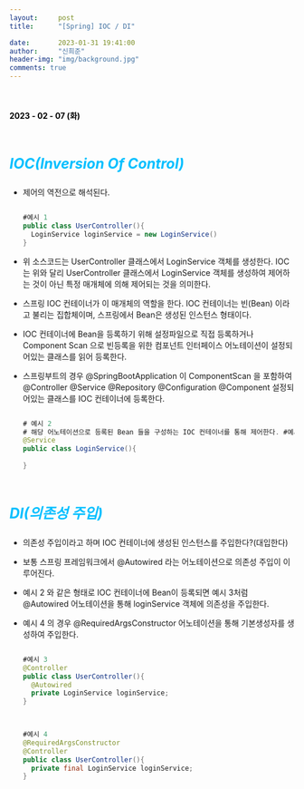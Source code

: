 ```yaml
---
layout:     post
title:      "[Spring] IOC / DI"

date:       2023-01-31 19:41:00
author:     "신희준"
header-img: "img/background.jpg"
comments: true
---
```


<head>
 <meta property="og:type" content="IOC / DI">
 <meta property="og:title" content="IOC / DI">
 <meta property="og:description" content="IOC / DI">
 <meta property="og:url" content="http://shj7242.github.io/2023/02/07/javaBase2/">

 <meta name="twitter:card" content="IOC / DI">
  <meta name="twitter:title" content="IOC / DI">
  <meta name="twitter:description" content="IOC / DI">
  <meta name="FACEBOOK:domain" content="http://shj7242.github.io/2023/02/07/javaBase2/">
  <meta name="facebook:card" content="IOC / DI">
   <meta name="facebook:title" content="IOC / DI">
   <meta name="facebook:description" content="IOC / DI">
   <meta name="facebook:domain" content="http://shj7242.github.io/2023/02/07/javaBase2/">


 </head>

<br>
<H4 style ="font-weight:bold; color:black;"> </H4>

<H4 style ="font-weight:bold; color : black">2023 - 02 - 07 (화)</H4>
<br>


<p style = "font-weight:bold; color:deepskyblue; font-size:25px; font-style:italic;">IOC(Inversion Of Control)</p>

- 제어의 역전으로 해석된다.

  ~~~java
  
  #예시 1  
  public class UserController(){
    LoginService loginService = new LoginService()
  }
  
  ~~~

- 위 소스코드는 UserController 클래스에서 LoginService 객체를 생성한다. IOC는 위와 달리 UserController 클래스에서 LoginService 객체를 생성하여 제어하는 것이 아닌 특정 매개체에 의해 제어되는 것을 의미한다.

- 스프링 IOC 컨테이너가 이 매개체의 역할을 한다. IOC 컨테이너는 빈(Bean) 이라고 불리는 집합체이며, 스프링에서 Bean은 생성된 인스턴스 형태이다. 

- IOC 컨테이너에 Bean을 등록하기 위해 설정파일으로 직접 등록하거나 Component Scan 으로 빈등록을 위한 컴포넌트 인터페이스 어노테이션이 설정되어있는 클래스를 읽어 등록한다.

- 스프링부트의 경우 @SpringBootApplication 이 ComponentScan 을 포함하여 @Controller @Service @Repository @Configuration @Component 설정되어있는 클래스를 IOC 컨테이너에 등록한다.

  ~~~java
  
  # 예시 2
  # 해당 어노테이션으로 등록된 Bean 들을 구성하는 IOC 컨테이너를 통해 제어한다. #예시1 에서는 직접 UserService 인스턴스를 개발자가 직접 만들어 제어  
  @Service
  public class LoginService(){
    
  }

  ~~~  

<br>


<p style = "font-weight:bold; color:deepskyblue; font-size:25px; font-style:italic;">DI(의존성 주입)</p>


- 의존성 주입이라고 하며 IOC 컨테이너에 생성된 인스턴스를 주입한다?(대입한다)  

- 보통 스프링 프레임워크에서 @Autowired 라는 어노테이션으로 의존성 주입이 이루어진다.
  
- 예시 2 와 같은 형태로 IOC 컨테이너에 Bean이 등록되면 예시 3처럼 @Autowired 어노테이션을 통해 loginService 객체에 의존성을 주입한다.

- 예시 4 의 경우 @RequiredArgsConstructor 어노테이션을 통해 기본생성자를 생성하여 주입한다.
  
  ~~~java
  
  #예시 3
  @Controller
  public class UserController(){
    @Autowired
    private LoginService loginService;
  }
    
  ~~~  
  
  ~~~java
  
  #예시 4
  @RequiredArgsConstructor
  @Controller
  public class UserController(){
    private final LoginService loginService;
  }
    
  ~~~  

